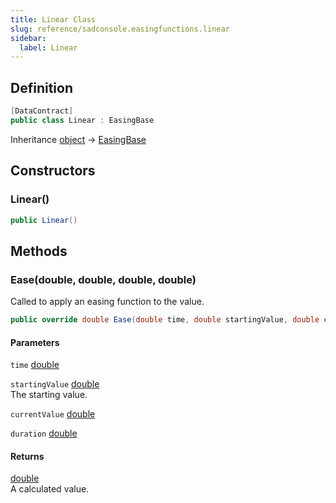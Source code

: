 ```yaml
---
title: Linear Class
slug: reference/sadconsole.easingfunctions.linear
sidebar:
  label: Linear
---
```

## Definition

```csharp title="C#"
[DataContract]
public class Linear : EasingBase
```

Inheritance [object](https://learn.microsoft.com/dotnet/api/system.object/) → [EasingBase](../sadconsole.easingfunctions.easingbase/)

## Constructors

### Linear()

```csharp title="C#"
public Linear()
```


## Methods

### Ease(double, double, double, double)

Called to apply an easing function to the value.

```csharp title="C#"
public override double Ease(double time, double startingValue, double currentValue, double duration)
```

#### Parameters

`time` [double](https://learn.microsoft.com/dotnet/api/system.double/)  

`startingValue` [double](https://learn.microsoft.com/dotnet/api/system.double/)  
The starting value.

`currentValue` [double](https://learn.microsoft.com/dotnet/api/system.double/)  

`duration` [double](https://learn.microsoft.com/dotnet/api/system.double/)  

#### Returns

[double](https://learn.microsoft.com/dotnet/api/system.double/)  
A calculated value.